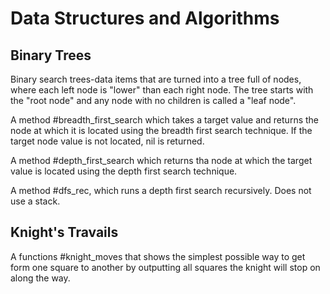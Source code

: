 # Data Structures and Algorithms

## Binary Trees

Binary search trees-data items that are turned into a tree full of nodes, where each left node is "lower" than each right node. The tree starts with the "root node" and any node with no children is called a "leaf node".

A method #breadth_first_search which takes a target value and returns the node at which it is located using the breadth first search technique. If the target node value is not located, nil is returned.

A method #depth_first_search which returns tha node at which the target value is located using the depth first search technique.

A method #dfs_rec, which runs a depth first search recursively. Does not use a stack.

## Knight's Travails

A functions #knight_moves that shows the simplest possible way to get form one square to another by outputting all squares the knight will stop on along the way.